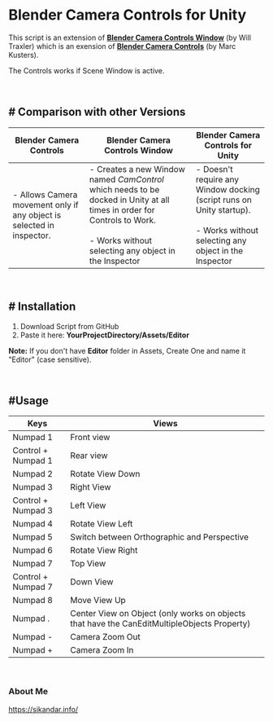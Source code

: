 # **Blender Camera Controls for Unity**
This script is an extension of **[Blender Camera Controls Window](http://wiki.unity3d.com/index.php/Blender_Camera_Controls_Window "Blender Camera Controls Window")** (by Will Traxler) which is an exension of **[Blender Camera Controls](http://wiki.unity3d.com/index.php/Blender_Camera_Controls "Blender Camera Controls")** (by Marc Kusters).

The Controls works if Scene Window is active.

&nbsp;

## # **Comparison with other Versions**

|Blender Camera Controls|Blender Camera Controls Window|Blender Camera Controls for Unity|
| ------------ | ------------ | ------------ |
|- Allows Camera movement only if any object is selected in inspector.|- Creates a new Window named *CamControl* which needs to be docked in Unity at all times in order for Controls to Work. </br></br>- Works without selecting any object in the Inspector|- Doesn't require any Window docking (script runs on Unity startup). </br></br>- Works without selecting any object in the Inspector|

&nbsp;

## # **Installation**
1. Download Script from GitHub
2. Paste it here:  **YourProjectDirectory/Assets/Editor**

**Note:** If you don't have **Editor**  folder in Assets, Create One and name it "Editor" (case sensitive).

&nbsp;

##  #**Usage**
|Keys|Views|
| ------------ | ------------ |
|Numpad 1 |Front view|
|Control + Numpad 1|Rear view|
|Numpad 2| Rotate View Down|
|Numpad 3|Right View|
|Control + Numpad 3|Left View|
|Numpad 4|Rotate View Left|
|Numpad 5|Switch between Orthographic and Perspective|
|Numpad 6|Rotate View Right|
|Numpad 7|Top View|
|Control + Numpad 7|Down View|
|Numpad 8|Move View Up|
|Numpad .|Center View on Object (only works on objects that have the CanEditMultipleObjects Property)|
|Numpad -|Camera Zoom Out|
|Numpad +|Camera Zoom In|

&nbsp;

### About Me
https://sikandar.info/

